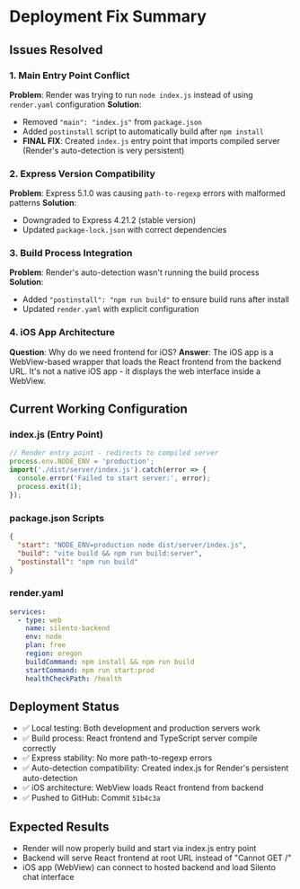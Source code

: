 # Deployment Fix Summary

## Issues Resolved

### 1. Main Entry Point Conflict
**Problem**: Render was trying to run `node index.js` instead of using `render.yaml` configuration
**Solution**: 
- Removed `"main": "index.js"` from `package.json`
- Added `postinstall` script to automatically build after `npm install`
- **FINAL FIX**: Created `index.js` entry point that imports compiled server (Render's auto-detection is very persistent)

### 2. Express Version Compatibility
**Problem**: Express 5.1.0 was causing `path-to-regexp` errors with malformed patterns
**Solution**: 
- Downgraded to Express 4.21.2 (stable version)
- Updated `package-lock.json` with correct dependencies

### 3. Build Process Integration
**Problem**: Render's auto-detection wasn't running the build process
**Solution**: 
- Added `"postinstall": "npm run build"` to ensure build runs after install
- Updated `render.yaml` with explicit configuration

### 4. iOS App Architecture
**Question**: Why do we need frontend for iOS?
**Answer**: The iOS app is a WebView-based wrapper that loads the React frontend from the backend URL. It's not a native iOS app - it displays the web interface inside a WebView.

## Current Working Configuration

### index.js (Entry Point)
```javascript
// Render entry point - redirects to compiled server
process.env.NODE_ENV = 'production';
import('./dist/server/index.js').catch(error => {
  console.error('Failed to start server:', error);
  process.exit(1);
});
```

### package.json Scripts
```json
{
  "start": "NODE_ENV=production node dist/server/index.js",
  "build": "vite build && npm run build:server", 
  "postinstall": "npm run build"
}
```

### render.yaml
```yaml
services:
  - type: web
    name: silento-backend
    env: node
    plan: free
    region: oregon
    buildCommand: npm install && npm run build
    startCommand: npm run start:prod
    healthCheckPath: /health
```

## Deployment Status
- ✅ Local testing: Both development and production servers work
- ✅ Build process: React frontend and TypeScript server compile correctly  
- ✅ Express stability: No more path-to-regexp errors
- ✅ Auto-detection compatibility: Created index.js for Render's persistent auto-detection
- ✅ iOS architecture: WebView loads React frontend from backend
- ✅ Pushed to GitHub: Commit `51b4c3a`

## Expected Results
- Render will now properly build and start via index.js entry point
- Backend will serve React frontend at root URL instead of "Cannot GET /"
- iOS app (WebView) can connect to hosted backend and load Silento chat interface 
